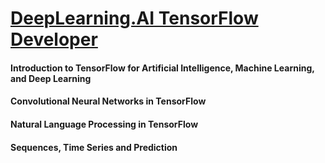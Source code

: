 # [DeepLearning.AI TensorFlow Developer](https://www.coursera.org/professional-certificates/tensorflow-in-practice)

#### Introduction to TensorFlow for Artificial Intelligence, Machine Learning, and Deep Learning
#### Convolutional Neural Networks in TensorFlow
#### Natural Language Processing in TensorFlow
#### Sequences, Time Series and Prediction

